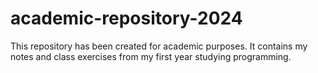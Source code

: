 # academic-repository-2024
This repository has been created for academic purposes. It contains my notes and class exercises from my first year studying programming.
